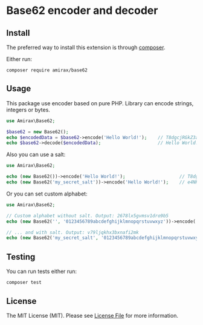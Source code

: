 # Base62 encoder and decoder

## Install
The preferred way to install this extension is through [composer](http://getcomposer.org/download/).

Either run:
```
composer require amirax/base62
```

## Usage
This package use encoder based on pure PHP. Library can encode strings, integers or bytes.

```php
use Amirax\Base62;

$base62 = new Base62();
echo $encodedData = $base62->encode('Hello World!');    // T8dgcjRGkZ3aysdN
echo $base62->decode($encodedData);                     // Hello World!
```

Also you can use a salt:
```php
use Amirax\Base62;

echo (new Base62())->encode('Hello World!');                    // T8dgcjRGkZ3aysdN
echo (new Base62('my_secret_salt'))->encode('Hello World!');    // e4NKCYHiEbv8qjNx
```

Or you can set custom alphabet:
```php
use Amirax\Base62;

// Custom alphabet without salt. Output: 2678lx5gvmsv1dro9b5
echo (new Base62('', '0123456789abcdefghijklmnopqrstuvwxyz'))->encode('Hello World!');

// ... and with salt. Output: v79ljqkhx3bxnafi2mk
echo (new Base62('my_secret_salt', '0123456789abcdefghijklmnopqrstuvwxyz'))->encode('Hello World!');

```

## Testing
You can run tests either run:

```
composer test
```

## License
The MIT License (MIT). Please see [License File](LICENSE.md) for more information.
